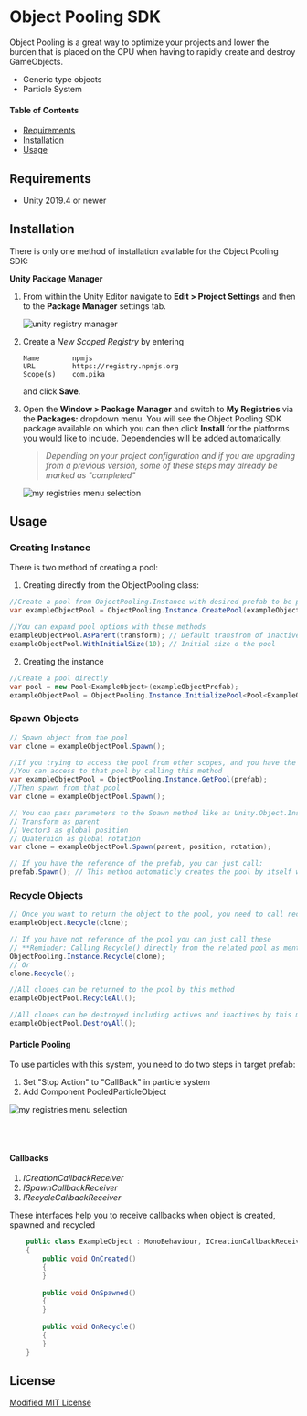 

# Object Pooling SDK
Object Pooling is a great way to optimize your projects and lower the burden that is placed on the CPU when having to rapidly create and destroy GameObjects.

- Generic type objects
- Particle System

#### Table of Contents
- [Requirements](#requirements)
- [Installation](#installation)
- [Usage](#usage)

## Requirements
- Unity 2019.4 or newer

## Installation
There is only one method of installation available for the Object Pooling SDK:

[comment]: <> (<details>)
<summary><b>Unity Package Manager</b></summary>

1. From within the Unity Editor navigate to **Edit > Project Settings** and then to the **Package Manager** settings tab.

   ![unity registry manager](Documentation/package_manager_tab.png)

2. Create a *New Scoped Registry* by entering
    ```
    Name        npmjs
    URL         https://registry.npmjs.org
    Scope(s)    com.pika
    ```
   and click **Save**.
3. Open the **Window > Package Manager** and switch to **My Registries** via the **Packages:** dropdown menu. You will see the Object Pooling SDK package available
   on which you can then click **Install** for the platforms you would like to include. Dependencies will be added automatically.

   > *Depending on your project configuration and if you are upgrading from a previous version, some of these steps may already be marked as "completed"*

   ![my registries menu selection](Documentation/registry_menu.png)

[comment]: <> (</details>)


## Usage

### Creating Instance

There is two method of creating a pool:

1. Creating directly from the ObjectPooling class:
```C#
//Create a pool from ObjectPooling.Instance with desired prefab to be pooled as parameter
var exampleObjectPool = ObjectPooling.Instance.CreatePool(exampleObjectPrefab);

//You can expand pool options with these methods
exampleObjectPool.AsParent(transform); // Default transfrom of inactive items in the pool
exampleObjectPool.WithInitialSize(10); // Initial size o the pool
```

2. Creating the instance
```C#
//Create a pool directly
var pool = new Pool<ExampleObject>(exampleObjectPrefab);
exampleObjectPool = ObjectPooling.Instance.InitializePool<Pool<ExampleObject>>(pool);
```

### Spawn Objects

```C#
// Spawn object from the pool
var clone = exampleObjectPool.Spawn();

//If you trying to access the pool from other scopes, and you have the reference of the prefab
//You can access to that pool by calling this method
var exampleObjectPool = ObjectPooling.Instance.GetPool(prefab);
//Then spawn from that pool
var clone = exampleObjectPool.Spawn();

// You can pass parameters to the Spawn method like as Unity.Object.Instantiate(...) method
// Transform as parent
// Vector3 as global position
// Quaternion as global rotation
var clone = exampleObjectPool.Spawn(parent, position, rotation);

// If you have the reference of the prefab, you can just call:
prefab.Spawn(); // This method automaticly creates the pool by itself with default options
```

### Recycle Objects

```C#
// Once you want to return the object to the pool, you need to call recycle method from the pool
exampleObject.Recycle(clone);

// If you have not reference of the pool you can just call these
// **Reminder: Calling Recycle() directly from the related pool as mentioned above is recommended in concern of performance!***
ObjectPooling.Instance.Recycle(clone);
// Or
clone.Recycle();

//All clones can be returned to the pool by this method
exampleObjectPool.RecycleAll();

//All clones can be destroyed including actives and inactives by this method
exampleObjectPool.DestroyAll();
```

#### Particle Pooling
To use particles with this system, you need to do two steps in target prefab:
1. Set "Stop Action" to "CallBack" in particle system
2. Add Component PooledParticleObject

![my registries menu selection](Documentation/pooled_particle_object.png)

<br>
<br>

#### Callbacks
1. <i>ICreationCallbackReceiver</i>
2. <i>ISpawnCallbackReceiver</i>
3. <i>IRecycleCallbackReceiver</i>

These interfaces help you to receive callbacks when object is created, spawned and recycled
```C#
    public class ExampleObject : MonoBehaviour, ICreationCallbackReceiver, ISpawnCallbackReceiver, IRecycleCallbackReceiver
    {
        public void OnCreated()
        {
        }
        
        public void OnSpawned()
        {
        }
        
        public void OnRecycle()
        {
        }
    }
```

## License
[Modified MIT License](LICENSE.md)